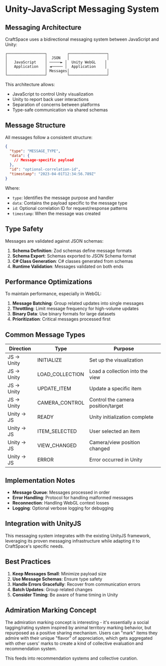 # Unity-JavaScript Messaging System

## Messaging Architecture

CraftSpace uses a bidirectional messaging system between JavaScript and Unity:

```
┌─────────────────┐         ┌─────────────────┐
│                 │  JSON   │                 │
│   JavaScript    │ ─────► │  Unity WebGL    │
│   Application   │ ◄───── │  Application    │
│                 │ Messages│                 │
└─────────────────┘         └─────────────────┘
```

This architecture allows:
- JavaScript to control Unity visualization
- Unity to report back user interactions
- Separation of concerns between platforms
- Type-safe communication via shared schemas

## Message Structure

All messages follow a consistent structure:

```json
{
  "type": "MESSAGE_TYPE",
  "data": {
    // Message-specific payload
  },
  "id": "optional-correlation-id",
  "timestamp": "2023-04-01T12:34:56.789Z"
}
```

Where:
- `type`: Identifies the message purpose and handler
- `data`: Contains the payload specific to the message type
- `id`: Optional correlation ID for request/response patterns
- `timestamp`: When the message was created

## Type Safety

Messages are validated against JSON schemas:

1. **Schema Definition**: Zod schemas define message formats
2. **Schema Export**: Schemas exported to JSON Schema format
3. **C# Class Generation**: C# classes generated from schemas
4. **Runtime Validation**: Messages validated on both ends

## Performance Optimizations

To maintain performance, especially in WebGL:

1. **Message Batching**: Group related updates into single messages
2. **Throttling**: Limit message frequency for high-volume updates
3. **Binary Data**: Use binary formats for large datasets
4. **Prioritization**: Critical messages processed first

## Common Message Types

| Direction        | Type                 | Purpose                               |
|------------------|----------------------|---------------------------------------|
| JS → Unity       | INITIALIZE           | Set up the visualization              |
| JS → Unity       | LOAD_COLLECTION      | Load a collection into the view       |
| JS → Unity       | UPDATE_ITEM          | Update a specific item                |
| JS → Unity       | CAMERA_CONTROL       | Control the camera position/target    |
| Unity → JS       | READY                | Unity initialization complete         |
| Unity → JS       | ITEM_SELECTED        | User selected an item                 |
| Unity → JS       | VIEW_CHANGED         | Camera/view position changed          |
| Unity → JS       | ERROR                | Error occurred in Unity               |

## Implementation Notes

- **Message Queue**: Messages processed in order
- **Error Handling**: Protocol for handling malformed messages
- **Reconnection**: Handling WebGL context losses
- **Logging**: Optional verbose logging for debugging

## Integration with UnityJS

This messaging system integrates with the existing UnityJS framework, leveraging its proven messaging infrastructure while adapting it to CraftSpace's specific needs.

## Best Practices

1. **Keep Messages Small**: Minimize payload size
2. **Use Message Schemas**: Ensure type safety
3. **Handle Errors Gracefully**: Recover from communication errors
4. **Batch Updates**: Group related changes
5. **Consider Timing**: Be aware of frame timing in Unity 

## Admiration Marking Concept

The admiration marking concept is interesting - it's essentially a social tagging/rating system inspired by animal territory marking behavior, but repurposed as a positive sharing mechanism. Users can "mark" items they admire with their unique "flavor" of appreciation, which gets aggregated with other users' marks to create a kind of collective evaluation and recommendation system.

This feeds into recommendation systems and collective curation. 